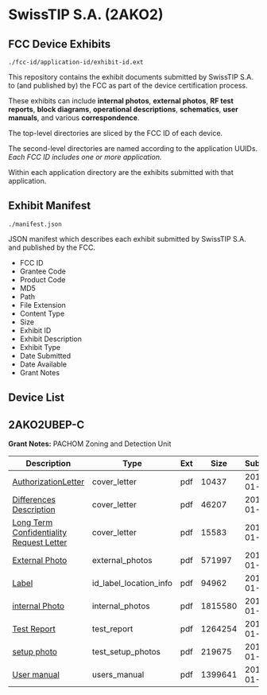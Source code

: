 # SwissTIP S.A. (2AKO2)
## FCC Device Exhibits

```
./fcc-id/application-id/exhibit-id.ext
```

This repository contains the exhibit documents submitted by SwissTIP S.A. to (and published by) the FCC as part of the device certification process.

These exhibits can include **internal photos**, **external photos**, **RF test reports**, **block diagrams**, **operational descriptions**, **schematics**, **user manuals**, and various **correspondence**.

The top-level directories are sliced by the FCC ID of each device.

The second-level directories are named according to the application UUIDs. *Each FCC ID includes one or more application.*

Within each application directory are the exhibits submitted with that application. 

## Exhibit Manifest

```
./manifest.json
```

JSON manifest which describes each exhibit submitted by SwissTIP S.A. and published by the FCC.

- FCC ID
- Grantee Code
- Product Code
- MD5
- Path
- File Extension
- Content Type
- Size
- Exhibit ID
- Exhibit Description
- Exhibit Type
- Date Submitted
- Date Available
- Grant Notes

## Device List
## 2AKO2UBEP-C
**Grant Notes:** PACHOM Zoning and Detection Unit

| Description | Type | Ext | Size | Submitted | Available |
| ----------- | ---- | --- | ---- | --------- | --------- |
| [AuthorizationLetter](2AKO2UBEP-C/dbe5eef16ecf3efae6f1893a2a739ad6/3258395.pdf) | cover_letter | pdf | 10437 | 2017-01-13 | 2017-01-13 |
| [Differences Description](2AKO2UBEP-C/dbe5eef16ecf3efae6f1893a2a739ad6/3258397.pdf) | cover_letter | pdf | 46207 | 2017-01-13 | 2017-01-13 |
| [Long Term Confidentiality Request Letter](2AKO2UBEP-C/dbe5eef16ecf3efae6f1893a2a739ad6/3258399.pdf) | cover_letter | pdf | 15583 | 2017-01-13 | 2017-01-13 |
| [External Photo](2AKO2UBEP-C/dbe5eef16ecf3efae6f1893a2a739ad6/3258403.pdf) | external_photos | pdf | 571997 | 2017-01-13 | 2017-01-13 |
| [Label](2AKO2UBEP-C/dbe5eef16ecf3efae6f1893a2a739ad6/3258398.pdf) | id_label_location_info | pdf | 94962 | 2017-01-13 | 2017-01-13 |
| [internal Photo](2AKO2UBEP-C/dbe5eef16ecf3efae6f1893a2a739ad6/3258405.pdf) | internal_photos | pdf | 1815580 | 2017-01-13 | 2017-01-13 |
| [Test Report](2AKO2UBEP-C/dbe5eef16ecf3efae6f1893a2a739ad6/3258404.pdf) | test_report | pdf | 1264254 | 2017-01-13 | 2017-01-13 |
| [setup photo](2AKO2UBEP-C/dbe5eef16ecf3efae6f1893a2a739ad6/3258402.pdf) | test_setup_photos | pdf | 219675 | 2017-01-13 | 2017-01-13 |
| [User manual](2AKO2UBEP-C/dbe5eef16ecf3efae6f1893a2a739ad6/3258406.pdf) | users_manual | pdf | 1399641 | 2017-01-13 | 2017-01-13 |

